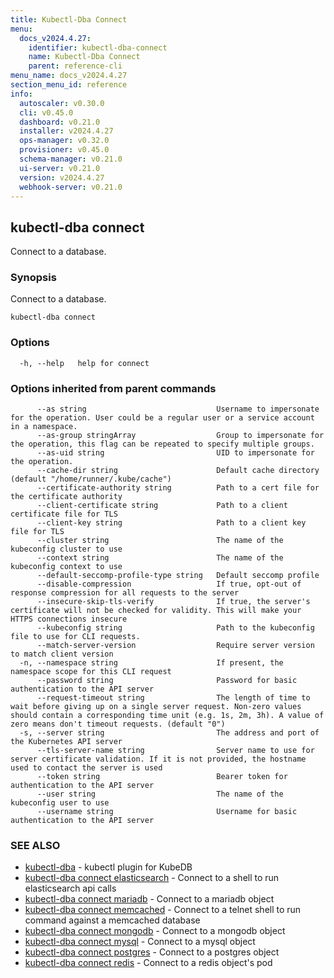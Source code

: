 ```yaml
---
title: Kubectl-Dba Connect
menu:
  docs_v2024.4.27:
    identifier: kubectl-dba-connect
    name: Kubectl-Dba Connect
    parent: reference-cli
menu_name: docs_v2024.4.27
section_menu_id: reference
info:
  autoscaler: v0.30.0
  cli: v0.45.0
  dashboard: v0.21.0
  installer: v2024.4.27
  ops-manager: v0.32.0
  provisioner: v0.45.0
  schema-manager: v0.21.0
  ui-server: v0.21.0
  version: v2024.4.27
  webhook-server: v0.21.0
---
```


## kubectl-dba connect

Connect to a database.

### Synopsis

Connect to a database.

```
kubectl-dba connect
```

### Options

```
  -h, --help   help for connect
```

### Options inherited from parent commands

```
      --as string                             Username to impersonate for the operation. User could be a regular user or a service account in a namespace.
      --as-group stringArray                  Group to impersonate for the operation, this flag can be repeated to specify multiple groups.
      --as-uid string                         UID to impersonate for the operation.
      --cache-dir string                      Default cache directory (default "/home/runner/.kube/cache")
      --certificate-authority string          Path to a cert file for the certificate authority
      --client-certificate string             Path to a client certificate file for TLS
      --client-key string                     Path to a client key file for TLS
      --cluster string                        The name of the kubeconfig cluster to use
      --context string                        The name of the kubeconfig context to use
      --default-seccomp-profile-type string   Default seccomp profile
      --disable-compression                   If true, opt-out of response compression for all requests to the server
      --insecure-skip-tls-verify              If true, the server's certificate will not be checked for validity. This will make your HTTPS connections insecure
      --kubeconfig string                     Path to the kubeconfig file to use for CLI requests.
      --match-server-version                  Require server version to match client version
  -n, --namespace string                      If present, the namespace scope for this CLI request
      --password string                       Password for basic authentication to the API server
      --request-timeout string                The length of time to wait before giving up on a single server request. Non-zero values should contain a corresponding time unit (e.g. 1s, 2m, 3h). A value of zero means don't timeout requests. (default "0")
  -s, --server string                         The address and port of the Kubernetes API server
      --tls-server-name string                Server name to use for server certificate validation. If it is not provided, the hostname used to contact the server is used
      --token string                          Bearer token for authentication to the API server
      --user string                           The name of the kubeconfig user to use
      --username string                       Username for basic authentication to the API server
```

### SEE ALSO

* [kubectl-dba](/docs/v2024.4.27/reference/cli/kubectl-dba)	 - kubectl plugin for KubeDB
* [kubectl-dba connect elasticsearch](/docs/v2024.4.27/reference/cli/kubectl-dba_connect_elasticsearch)	 - Connect to a shell to run elasticsearch api calls
* [kubectl-dba connect mariadb](/docs/v2024.4.27/reference/cli/kubectl-dba_connect_mariadb)	 - Connect to a mariadb object
* [kubectl-dba connect memcached](/docs/v2024.4.27/reference/cli/kubectl-dba_connect_memcached)	 - Connect to a telnet shell to run command against a memcached database
* [kubectl-dba connect mongodb](/docs/v2024.4.27/reference/cli/kubectl-dba_connect_mongodb)	 - Connect to a mongodb object
* [kubectl-dba connect mysql](/docs/v2024.4.27/reference/cli/kubectl-dba_connect_mysql)	 - Connect to a mysql object
* [kubectl-dba connect postgres](/docs/v2024.4.27/reference/cli/kubectl-dba_connect_postgres)	 - Connect to a postgres object
* [kubectl-dba connect redis](/docs/v2024.4.27/reference/cli/kubectl-dba_connect_redis)	 - Connect to a redis object's pod


